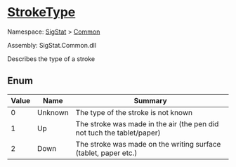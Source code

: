 # [StrokeType](./StrokeType.md)
Namespace: [SigStat]() > [Common](./README.md)

Assembly: SigStat.Common.dll


Describes the type of a stroke

##	Enum

| Value | Name | Summary | 
| --- | --- | --- | 
| 0<div style="z-index: 1; position: absolute;"><img width=200/></div>| Unknown| The type of the stroke is not known<div style="z-index: 1; position: absolute;"><img width=200/></div>| <br>
| 1<div style="z-index: 1; position: absolute;"><img width=200/></div>| Up| The stroke was made in the air (the pen did not tuch the tablet/paper)<div style="z-index: 1; position: absolute;"><img width=200/></div>| <br>
| 2<div style="z-index: 1; position: absolute;"><img width=200/></div>| Down| The stroke was made on the writing surface (tablet, paper etc.)<div style="z-index: 1; position: absolute;"><img width=200/></div>| <br>


